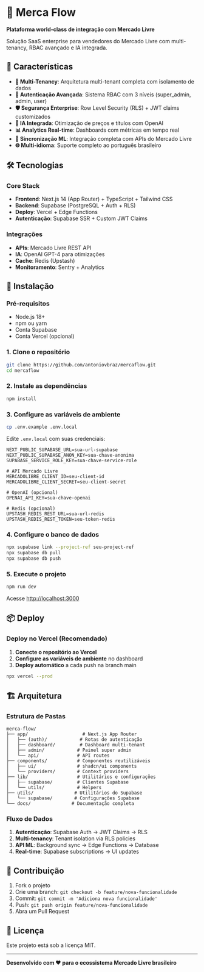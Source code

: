 # 🚀 Merca Flow

**Plataforma world-class de integração com Mercado Livre**

Solução SaaS enterprise para vendedores do Mercado Livre com multi-tenancy, RBAC avançado e IA integrada.

## 🌟 Características

- **🏢 Multi-Tenancy**: Arquitetura multi-tenant completa com isolamento de dados
- **🔐 Autenticação Avançada**: Sistema RBAC com 3 níveis (super_admin, admin, user)
- **🛡️ Segurança Enterprise**: Row Level Security (RLS) + JWT claims customizados
- **🤖 IA Integrada**: Otimização de preços e títulos com OpenAI
- **📊 Analytics Real-time**: Dashboards com métricas em tempo real
- **🔄 Sincronização ML**: Integração completa com APIs do Mercado Livre
- **🌐 Multi-idioma**: Suporte completo ao português brasileiro

## 🛠️ Tecnologias

### Core Stack
- **Frontend**: Next.js 14 (App Router) + TypeScript + Tailwind CSS
- **Backend**: Supabase (PostgreSQL + Auth + RLS)
- **Deploy**: Vercel + Edge Functions
- **Autenticação**: Supabase SSR + Custom JWT Claims

### Integrações
- **APIs**: Mercado Livre REST API
- **IA**: OpenAI GPT-4 para otimizações
- **Cache**: Redis (Upstash)
- **Monitoramento**: Sentry + Analytics

## 🚀 Instalação

### Pré-requisitos
- Node.js 18+
- npm ou yarn
- Conta Supabase
- Conta Vercel (opcional)

### 1. Clone o repositório

```bash
git clone https://github.com/antoniovbraz/mercaflow.git
cd mercaflow
```

### 2. Instale as dependências

```bash
npm install
```

### 3. Configure as variáveis de ambiente

```bash
cp .env.example .env.local
```

Edite `.env.local` com suas credenciais:

```env
NEXT_PUBLIC_SUPABASE_URL=sua-url-supabase
NEXT_PUBLIC_SUPABASE_ANON_KEY=sua-chave-anonima
SUPABASE_SERVICE_ROLE_KEY=sua-chave-service-role

# API Mercado Livre
MERCADOLIBRE_CLIENT_ID=seu-client-id
MERCADOLIBRE_CLIENT_SECRET=seu-client-secret

# OpenAI (opcional)
OPENAI_API_KEY=sua-chave-openai

# Redis (opcional)
UPSTASH_REDIS_REST_URL=sua-url-redis
UPSTASH_REDIS_REST_TOKEN=seu-token-redis
```

### 4. Configure o banco de dados

```bash
npx supabase link --project-ref seu-project-ref
npx supabase db pull
npx supabase db push
```

### 5. Execute o projeto

```bash
npm run dev
```

Acesse [http://localhost:3000](http://localhost:3000)

## 📦 Deploy

### Deploy no Vercel (Recomendado)

1. **Conecte o repositório ao Vercel**
2. **Configure as variáveis de ambiente** no dashboard
3. **Deploy automático** a cada push na branch main

```bash
npx vercel --prod
```

## 🏗️ Arquitetura

### Estrutura de Pastas

```
merca-flow/
├── app/                    # Next.js App Router
│   ├── (auth)/            # Rotas de autenticação
│   ├── dashboard/         # Dashboard multi-tenant
│   ├── admin/            # Painel super admin
│   └── api/              # API routes
├── components/           # Componentes reutilizáveis
│   ├── ui/               # shadcn/ui components
│   └── providers/        # Context providers
├── lib/                  # Utilitários e configurações
│   ├── supabase/         # Clientes Supabase
│   └── utils/            # Helpers
├── utils/               # Utilitários do Supabase
│   └── supabase/        # Configurações Supabase
└── docs/               # Documentação completa
```

### Fluxo de Dados

1. **Autenticação**: Supabase Auth → JWT Claims → RLS
2. **Multi-tenancy**: Tenant isolation via RLS policies
3. **API ML**: Background sync → Edge Functions → Database
4. **Real-time**: Supabase subscriptions → UI updates

## 🤝 Contribuição

1. Fork o projeto
2. Crie uma branch: `git checkout -b feature/nova-funcionalidade`
3. Commit: `git commit -m 'Adiciona nova funcionalidade'`
4. Push: `git push origin feature/nova-funcionalidade`
5. Abra um Pull Request

## 📄 Licença

Este projeto está sob a licença MIT.

---

**Desenvolvido com ❤️ para o ecossistema Mercado Livre brasileiro**
